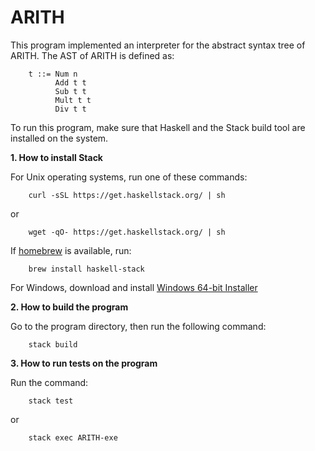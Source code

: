 # ARITH
 
This program implemented an interpreter for the abstract syntax tree of ARITH. 
The AST of ARITH is defined as:

        t ::= Num n
              Add t t
              Sub t t
              Mult t t 
              Div t t 

To run this program, make sure that Haskell and the Stack build tool are installed 
on the system. 

**1. How to install Stack** 
    
   For Unix operating systems, run one of these commands:  

        curl -sSL https://get.haskellstack.org/ | sh  
         
   or   
   
        wget -qO- https://get.haskellstack.org/ | sh  

   If [homebrew](https://brew.sh/) is available, run:
   
        brew install haskell-stack  
        
   For Windows, download and install [Windows 64-bit Installer](https://www.stackage.org/stack/windows-x86_64-installer)  

**2. How to build the program**

   Go to the program directory, then run the following command:  
   
        stack build 

**3. How to run tests on the program**

   Run the command:  
   
        stack test
        
   or 

        stack exec ARITH-exe 
